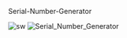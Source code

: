 Serial-Number-Generator

![sw](https://user-images.githubusercontent.com/71378425/196351669-a5e95467-b4ec-44c3-9c09-7cfc5a8d2120.png)
![Serial_Number_Generator](https://user-images.githubusercontent.com/71378425/196354239-c1f13390-9ad8-4e08-b35a-e493fc4c467e.png)
